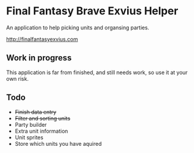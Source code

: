 # Final Fantasy Brave Exvius Helper
An application to help picking units and organsing parties.

http://finalfantasyexvius.com

## Work in progress
This application is far from finished, and still needs work, so use it at your own risk.

## Todo
* ~~Finish data entry~~
* ~~Filter and sorting units~~
* Party builder
* Extra unit information
* Unit sprites
* Store which units you have aquired
